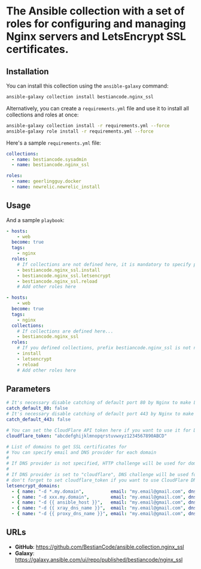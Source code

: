 # The Ansible collection with a set of roles for configuring and managing Nginx servers and LetsEncrypt SSL certificates.

## Installation

You can install this collection using the `ansible-galaxy` command:

```bash
ansible-galaxy collection install bestiancode.nginx_ssl
```

Alternatively, you can create a `requirements.yml` file and use it to install all collections and roles at once:

```bash
ansible-galaxy collection install -r requirements.yml --force
ansible-galaxy role install -r requirements.yml --force
```

Here's a sample `requirements.yml` file:

```yaml
collections:
  - name: bestiancode.sysadmin
  - name: bestiancode.nginx_ssl

roles:
  - name: geerlingguy.docker
  - name: newrelic.newrelic_install
```

## Usage

And a sample `playbook`:

```yaml
- hosts:
    - web
  become: true
  tags:
    - nginx
  roles:
    # If collections are not defined here, it is mandatory to specify prefix bestiancode.nginx_ssl!
    - bestiancode.nginx_ssl.install
    - bestiancode.nginx_ssl.letsencrypt
    - bestiancode.nginx_ssl.reload
    # Add other roles here

- hosts:
    - web
  become: true
  tags:
    - nginx
  collections:
    # If collections are defined here...
    - bestiancode.nginx_ssl
  roles:
    # If you defined collections, prefix bestiancode.nginx_ssl is not needed.
    - install
    - letsencrypt
    - reload
    # Add other roles here
```

## Parameters

```yaml
# It's necessary disable catching of default port 80 by Nginx to make LE working
catch_default_80: false
# It's necessary disable catching of default port 443 by Nginx to make Signal proxy working on default HTTPS port
catch_default_443: false

# You can set the CloudFlare API token here if you want to use it for DNS challenge
cloudflare_token: "abcdefghijklmnopqrstuvwxyz1234567890ABCD"

# List of domains to get SSL certificates for
# You can specify email and DNS provider for each domain
#
# If DNS provider is not specified, HTTP challenge will be used for domain validation
#
# If DNS provider is set to "cloudflare", DNS challenge will be used for domain validation
# don't forget to set cloudflare_token if you want to use CloudFlare DNS challenge
letsencrypt_domains:
  - { name: "-d *.my.domain",          email: "my.email@gmail.com", dns_provider: "cloudflare" }
  - { name: "-d xxx.my.domain",        email: "my.email@gmail.com", dns_provider: "" }
  - { name: "-d {{ ansible_host }}",   email: "my.email@gmail.com", dns_provider: "" }
  - { name: "-d {{ xray_dns_name }}",  email: "my.email@gmail.com", dns_provider: "" }
  - { name: "-d {{ proxy_dns_name }}", email: "my.email@gmail.com", dns_provider: "" }
```

## URLs

- **GitHub**: https://github.com/BestianCode/ansible.collection.nginx_ssl
- **Galaxy**: https://galaxy.ansible.com/ui/repo/published/bestiancode/nginx_ssl
